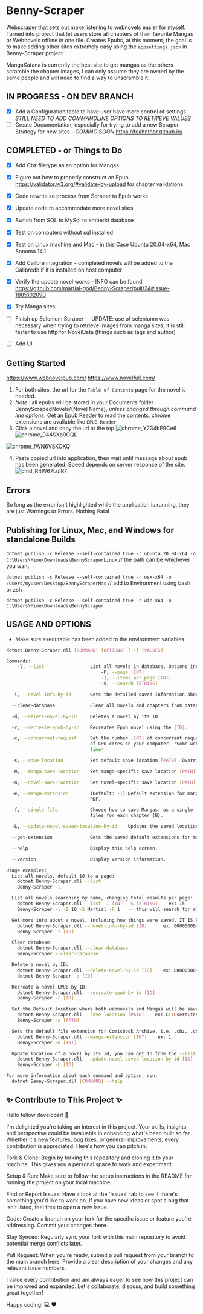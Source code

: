 # Benny-Scraper
Webscraper that sets out make listening to webnovels easier for myself. Turned into project that let users store all chapters of their favorite Mangas or Webnovels offline in one file. Creates Epubs, at this moment, the goal is to make adding other sites extremely easy using the `appsettings.json` in Benny-Scraper project

MangaKatana is currently the best site to get mangas as the others scramble the chapter images, I can only assume they are owned by the same people and will need to find a way to unscramble it.
## IN PROGRESS - ON DEV BRANCH
- [x] Add a Configuration table to have user have more control of settings. *STILL NEED TO ADD COMMANDLINE OPTIONS TO RETRIEVE VALUES*
- [ ] Create Documentation, especially for trying to add a new Scraper Strategy for new sites - *COMING SOON* https://feahnthor.github.io/
## COMPLETED - or Things to Do
- [x] Add Cbz filetype as an option for Mangas
- [x] Figure out how to properly construct an Epub. https://validator.w3.org/#validate-by-upload for chapter validations
- [x] Code rewrite so process from Scraper to Epub works
- [x] Update code to accommodate more novel sites
- [x] Switch from SQL to MySql to embedd database
- [x] Test on computers without sql installed
- [x] Test on Linux machine and Mac - in this Case Ubuntu 20.04-x64, Mac Sonoma 14.1
- [x] Add Calibre integration - completed novels will be added to the Calibredb if it is installed on host computer
- [x] Verify the update novel works - INFO can be found https://github.com/martial-god/Benny-Scraper/pull/24#issue-1885102090
- [x] Try Manga sites
- [ ] Finish up Selenium Scraper -- UPDATE: use of seleniumn was necessary when trying to retrieve images from manga sites, it is still faster to use http for NovelData (things such as tags and author)
- [ ] Add UI


## Getting Started
https://www.webnovelpub.com/
https://www.novelfull.com/
1. For both sites, the url for the `Table of Contents` page for the novel is needed. 
2. *Note* : all epubs will be stored in your Documents folder BennyScrapedNovels/{Novel Name}, *unless changed through command line options*. Get an Epub Reader to read the contents, chrome extensions are available like `EPUB Reader`
3. Click a novel and copy the url at the top ![chrome_Y234bE9Ce6](https://github.com/martial-god/PageShaver/assets/8980094/31b6190b-439a-4550-aaf3-3b05b3c24a13)![chrome_044SXb9GQL](https://github.com/martial-god/PageShaver/assets/8980094/579ffd1b-f5fb-4a1a-9d30-b83a9c743ca2)

 ![chrome_fWN6VSKOKQ](https://github.com/martial-god/PageShaver/assets/8980094/7f97cd67-772c-4f60-a3d9-856337c3a987)


4. Paste copied url into application, then wait until message about epub has been generated. Speed depends on server response of the site. ![cmd_R4W67LuIR7](https://github.com/martial-god/PageShaver/assets/8980094/d682f498-54f3-40b1-ba6b-4998bd14b863)

## Errors
So long as the error isn't highlighted while the application is running, they are just Warnings or Errors. Nothing Fatal

## Publishing for Linux, Mac, and Windows for standalone Builds
`dotnet publish -c Release --self-contained true -r ubuntu.20.04-x64 -o C:\Users\Mime\Downloads\BennyScraperLinux`         // the path can be whichever you want

`dotnet publish -c Release --self-contained true -r osx-x64 -o /Users/myuser/Desktop/BennyScraperMac`   // add to Environment using bash or zsh

`dotnet publish -c Release --self-contained true -r win-x64 -o C:\Users\Mime\Downloads\BennyScraper`

## USAGE AND OPTIONS
* Make sure executable has been added to the environment variables
```bash
dotnet Benny-Scraper.dll [COMMAND] [OPTIONS] [--] [VALUES]
```
```bash
Commands:
    -l, --list                 List all novels in database. Options include
                                   -P, --page [INT]
                                   -I, --items-per-page [INT]
                                   -S, --search [STRING]

  -i, --novel-info-by-id       Gets the detailed saved information about a novel, including save location

  --clear-database             Clear all novels and chapters from database.

  -d, --delete-novel-by-id     Deletes a novel by its ID

  -r, --recreate-epub-by-id    Recreates Epub novel using the [ID].

  -c, --concurrent-request     Set the number [INT] of concurrent requests to a website. Default is 2, value will be limited to number
                               of CPU cores on your computer. *Some websites may block your ip if too many requests are made in a short
                               time*

  -s, --save-location          Set default save location [PATH]. Overridden by specific 'manga' or 'novel' locations if set.

  -m, --manga-save-location    Set manga-specific save location [PATH]. Overrides 'save-location'.

  -n, --novel-save-location    Set novel-specific save location [PATH]. Overrides 'save-location'.

  -e, --manga-extension        (Default: -1) Default extension for mangas (any image based novel) [INT] *count starts a 0*. Default is
                               PDF.

  -f, --single-file            Choose how to save Mangas: as a single file containing all chapters (Y), or as individual
                               files for each chapter (N).

  -L, --update-novel-saved-location-by-id    Updates the saved location of a novel by its [ID]. Useful when a file has been moved, or never added due to previous bug.

  --get-extension              Gets the saved default extensions for mangas.

  --help                       Display this help screen.

  --version                    Display version information.

Usage examples:
  List all novels, default 10 to a page:
    dotnet Benny-Scraper.dll --list
    Benny-Scraper -l

  List all novels searching by name, changing total results per page: [OPTIONS] -P, --page [INT] | -I, --items-per-page [INT] | -S, --search [STRING]
    dotnet Benny-Scraper.dll --list -I [INT] -S [STRING]    ex: 15                ex: One Piece
    Benny-Scraper -l -I 10 -S Martial -P 1   -- this will search for all novels with the title the contains the word 'Martial', showing only 10 results per page, and start the search on page 1.

  Get more info about a novel, including how things were saved. IT IS RECOMMENDED YOU RUN THIS AFTER USING benny-Scraper VERSION 1.0.0, as bugs caused files to not be stored correctly.
    dotnet Benny-Scraper.dll --novel-info-by-id [ID]      ex: 00000000-0000-0000-0000-000000000000
    Benny-Scraper -i [ID]

  Clear database:
    dotnet Benny-Scraper.dll --clear-database
    Benny-Scraper --clear-database

  Delete a novel by ID:
    dotnet Benny-Scraper.dll --delete-novel-by-id [ID]    ex: 00000000-0000-0000-0000-000000000000
    dotnet Benny-Scraper -d [ID]

  Recreate a novel EPUB by ID:
    dotnet Benny-Scraper.dll --recreate-epub-by-id [ID]
    Benny-Scraper -r [ID]

  Set the Default location where both webnovels and Mangas will be saved.
    dotnet Benny-Scraper.dll --save-location [PATH]    ex: C:\Users\test\Downloads   must be a Directory/Folder not a File
    Benny-Scraper -s [PATH]

  Sets the default file extension for Comicbook Archive, i.e. .cbz, .cbr, .cbt
    dotnet Benny-Scraper.dll --manga-extension [INT]    ex: 1
    Benny-Scraper -e [INT]

  Update location of a novel by its id, you can get ID from the --list or -l command:
    dotnet Benny-Scraper.dll --update-novel-saved-location-by-id [ID]    ex: 00000000-0000-0000-0000-000000000000         You will be prompted to enter the full path for the FOLDER your file(s) are stored
    Benny-Scraper -L [ID]

For more information about each command and option, run:
  dotnet Benny-Scraper.dll [COMMAND] --help
```

## :sparkles: Contribute to This Project :sparkles:
Hello fellow developer! :wave:

I'm delighted you're taking an interest in this project. Your skills, insights, and perspective could be invaluable in enhancing what's been built so far. Whether it's new features, bug fixes, or general improvements, every contribution is appreciated. Here's how you can pitch in:

Fork & Clone: Begin by forking this repository and cloning it to your machine. This gives you a personal space to work and experiment.

Setup & Run: Make sure to follow the setup instructions in the README for running the project on your local machine.

Find or Report Issues: Have a look at the 'Issues' tab to see if there's something you'd like to work on. If you have new ideas or spot a bug that isn't listed, feel free to open a new issue.

Code: Create a branch on your fork for the specific issue or feature you're addressing. Commit your changes there.

Stay Synced: Regularly sync your fork with this main repository to avoid potential merge conflicts later.

Pull Request: When you're ready, submit a pull request from your branch to the main branch here. Provide a clear description of your changes and any relevant issue numbers.

I value every contribution and am always eager to see how this project can be improved and expanded. Let's collaborate, discuss, and build something great together!

Happy coding! :computer: :heart:
